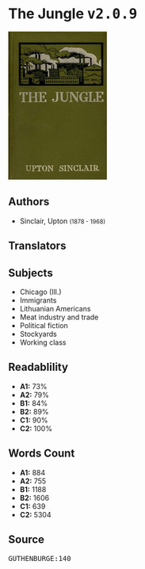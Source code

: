 # The Jungle <kbd>v2.0.9</kbd>

![](./cover.medium.jpg "")

## Authors


 - Sinclair, Upton <small>(1878 - 1968)</small>

## Translators



## Subjects


 - Chicago (Ill.)
 - Immigrants
 - Lithuanian Americans
 - Meat industry and trade
 - Political fiction
 - Stockyards
 - Working class

## Readablility


 - **A1:** 73%
 - **A2:** 79%
 - **B1:** 84%
 - **B2:** 89%
 - **C1:** 90%
 - **C2:** 100%

## Words Count


 - **A1:** 884
 - **A2:** 755
 - **B1:** 1188
 - **B2:** 1606
 - **C1:** 639
 - **C2:** 5304

## Source


<kbd>GUTHENBURGE:140</kbd>
